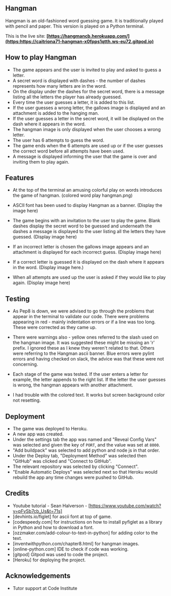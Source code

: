 ## Hangman

Hangman is an old-fashioned word guessing game. It is traditionally played with pencil and paper. This version is played on a Python terminal.

This is the live site: **[https://hangmancb.herokuapp.com/](https:https://caitriona71-hangman-x0fpps1qtth.ws-eu72.gitpod.io)**

## How to play Hangman

* The game appears and the user is invited to play and asked to guess a letter.
* A secret word is displayed with dashes - the number of dashes represents how many letters are in the word.  
* On the display under the dashes for the secret word, there is a message listing all the letters the player has already guessed.
* Every time the user guesses a letter, it is added to this list.
* If the user guesses a wrong letter, the gallows image is displayed and an attachment is added to the hanging man. 
* If the user guesses a letter in the secret word, it will be displayed on the dash where it appears in the word.
* The hangman image is only displayed when the user chooses a wrong letter.  
* The user has 6 attempts to guess the word.  
* The game ends when the 6 attempts are used up or if the user guesses the correct word before all attempts have been used.
* A message is displayed informing the user that the game is over and inviting them to play again.

## Features

* At the top of the terminal an amusing colorful play on words introduces the game of hangman. (colored word play hangman.png)

* ASCII font has been used to display Hangman as a banner. (Display the image here)

* The game begins with an invitation to the user to play the game. Blank dashes display the secret word to be guessed and underneath the dashes a message is displayed to the user listing all the letters they have guessed. (Display image here)

* If an incorrect letter is chosen the gallows image appears and an attachment is displayed for each incorrect guess. (Display image here)

* If a correct letter is guessed it is displayed on the dash where it appears in the word. (Display image here.)

* When all attempts are used up the user is asked if they would like to play again. (Display image here)

## Testing

* As Pep8 is down, we were advised to go through the problems that appear in the terminal to validate our code.  There were problems appearing in red - mainly indentation errors or if a line was too long.  These were corrected as they came up.  
* There were warnings also - yellow ones referred to the slash used on the hangman image.  It was suggested these might be missing an 'r' prefix.  I ignored these as I knew they weren't related to that. Others were referring to the Hangman ascii banner. Blue errors were pylint errors and having checked on slack, the advice was that these were not concerning.

* Each stage of the game was tested.  If the user enters a letter for example, the letter appends to the right list. If the letter the user guesses is wrong, the hangman appears with another attachment.

* I had trouble with the colored text.  It works but screen background color not resetting.

## Deployment

* The game was deployed to Heroku.
* A new app was created.
* Under the settings tab the app was named and "Reveal Config Vars" was selected and given the key of `PORT`, and the value was set at `8000`.  
* "Add buildpack" was selected to add python and node js in that order.
* Under the Deploy tab, "Deployment Method" was selected then "GitHub" was clicked and "Connect to GitHub". 
* The relevant repository was selected by clicking "Connect".
* "Enable Automatic Deploys" was selected next so that Heroku would rebuild the app any time changes were pushed to GitHub.

## Credits

* Youtube tutorial - Sean Halverson - [https://www.youtube.com/watch?v=pFvSb7cb_Us&t=71s]
* [devhints.io/figlet] for ascii font at top of game.
* [codespeedy.com] for instructions on how to install pyfiglet as a library in Python and how to download a font.
* [ozzmaker.com/add-colour-to-text-in-python] for adding color to the text.
* [inventwithpython.com/chapter8.html] for hangman images.
* [online-python.com] IDE to check if code was working.
* [gitpod] Gitpod was used to code the project.
* [Heroku] for deploying the project.

## Acknowledgements

* Tutor support at Code Institute
   
